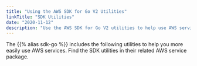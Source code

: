 ```yaml
---
title: "Using the AWS SDK for Go V2 Utilities"
linkTitle: "SDK Utilities"
date: "2020-11-12"
description: "Use the AWS SDK for Go V2 utilities to help use AWS services."
---
```


The {{% alias sdk-go %}} includes the following utilities to help you more
easily use AWS services. Find the SDK utilities in their related AWS
service package.

